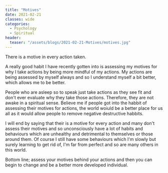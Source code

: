 ```yaml
---
title: "Motives"
date: 2021-02-21
classes: wide
categories:
  - Psychology
  - Spiritual 
header:
  teaser: "/assets/blogs/2021-02-21-Motives/motives.jpg"
---
```


There is a motive in every action taken. 

A really good habit I have recently gotten into is assessing my motives for why I take actions by being more mindful of my actions. My actions are being assessed by myself always and so I understand myself a bit better, which allows me to be better.

People who are asleep so to speak just take actions as they see fit and don't ever evaluate why they take those actions. Therefore, they are not awake in a spiritual sense. Believe me if people got into the habbit of assessing their motives for actions, the world woiuld be a better place for us all as it would allow people to remove negative destructive habbits.

I will end by saying that their is a motive for every action and many don't assess their motives and so unconsciously have a lot of habits and behaviours which are unhealthy and detrimental to themselves or those around them. Of course I still have some behaviours which I'm slowly but surely learning to get rid of, I'm far from perfect and so are many others in this world.

Bottom line; assess your motives behind your actions and then you can begin to change and be a better more developed individual. 

